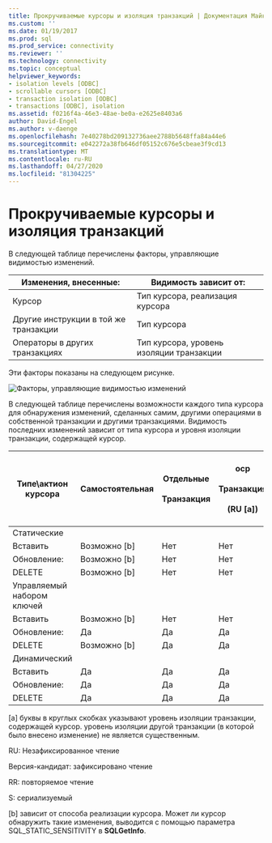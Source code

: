 ```yaml
---
title: Прокручиваемые курсоры и изоляция транзакций | Документация Майкрософт
ms.custom: ''
ms.date: 01/19/2017
ms.prod: sql
ms.prod_service: connectivity
ms.reviewer: ''
ms.technology: connectivity
ms.topic: conceptual
helpviewer_keywords:
- isolation levels [ODBC]
- scrollable cursors [ODBC]
- transaction isolation [ODBC]
- transactions [ODBC], isolation
ms.assetid: f0216f4a-46e3-48ae-be0a-e2625e8403a6
author: David-Engel
ms.author: v-daenge
ms.openlocfilehash: 7e40278bd209132736aee2788b5648ffa84a44e6
ms.sourcegitcommit: e042272a38fb646df05152c676e5cbeae3f9cd13
ms.translationtype: MT
ms.contentlocale: ru-RU
ms.lasthandoff: 04/27/2020
ms.locfileid: "81304225"
---
```

# <a name="scrollable-cursors-and-transaction-isolation"></a>Прокручиваемые курсоры и изоляция транзакций
В следующей таблице перечислены факторы, управляющие видимостью изменений.  
  
|Изменения, внесенные:|Видимость зависит от:|  
|----------------------|----------------------------|  
|Курсор|Тип курсора, реализация курсора|  
|Другие инструкции в той же транзакции|Тип курсора|  
|Операторы в других транзакциях|Тип курсора, уровень изоляции транзакции|  
  
 Эти факторы показаны на следующем рисунке.  
  
 ![Факторы, управляющие видимостью изменений](../../../odbc/reference/develop-app/media/pr23.gif "pr23")  
  
 В следующей таблице перечислены возможности каждого типа курсора для обнаружения изменений, сделанных самим, другими операциями в собственной транзакции и другими транзакциями. Видимость последних изменений зависит от типа курсора и уровня изоляции транзакции, содержащей курсор.  
  
|Типе\актион курсора|Самостоятельная|Отдельные<br /><br /> Транзакция|оср<br /><br /> Транзакция<br /><br /> (RU [a])|оср<br /><br /> Транзакция<br /><br /> (Версия-кандидат [a])|оср<br /><br /> Транзакция<br /><br /> (RR [a])|оср<br /><br /> Транзакция<br /><br /> (S [a])|  
|-------------------------|----------|-----------------|----------------------------------|----------------------------------|----------------------------------|---------------------------------|  
|Статические|||||||  
|Вставить|Возможно [b]|Нет|Нет|Нет|Нет|Нет|  
|Обновление:|Возможно [b]|Нет|Нет|Нет|Нет|Нет|  
|DELETE|Возможно [b]|Нет|Нет|Нет|Нет|Нет|  
|Управляемый набором ключей|||||||  
|Вставить|Возможно [b]|Нет|Нет|Нет|Нет|Нет|  
|Обновление:|Да|Да|Да|Да|Нет|Нет|  
|DELETE|Возможно [b]|Да|Да|Да|Нет|Нет|  
|Динамический|||||||  
|Вставить|Да|Да|Да|Да|Да|Нет|  
|Обновление:|Да|Да|Да|Да|Нет|Нет|  
|DELETE|Да|Да|Да|Да|Нет|Нет|  
  
 [a] буквы в круглых скобках указывают уровень изоляции транзакции, содержащей курсор. уровень изоляции другой транзакции (в которой было внесено изменение) не является существенным.  
  
 RU: Незафиксированное чтение  
  
 Версия-кандидат: зафиксировано чтение  
  
 RR: повторяемое чтение  
  
 S: сериализуемый  
  
 [b] зависит от способа реализации курсора. Может ли курсор обнаружить такие изменения, выводится с помощью параметра SQL_STATIC_SENSITIVITY в **SQLGetInfo**.

